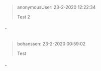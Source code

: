> anonymousUser: 23-2-2020 12:22:34
> 
> Test 2

###### -
> bohanssen: 23-2-2020 00:59:02
> 
> Test

###### -
